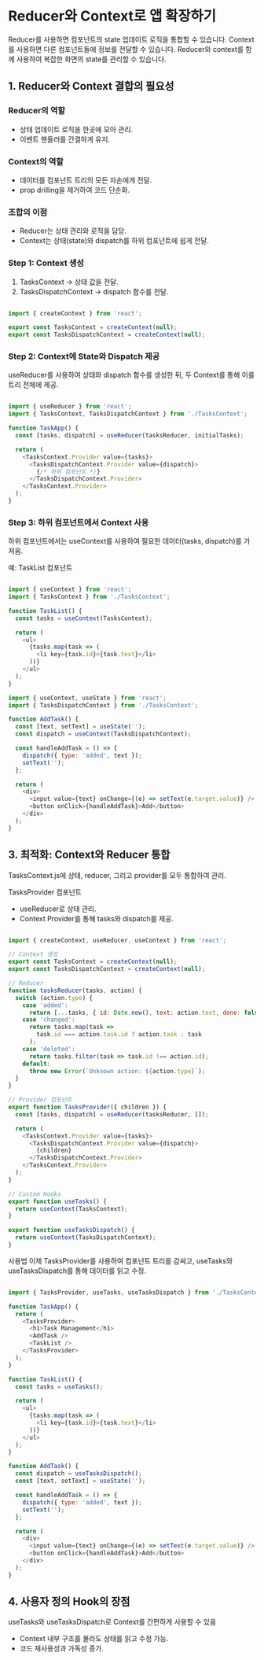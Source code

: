 # Reducer와 Context로 앱 확장하기
Reducer를 사용하면 컴포넌트의 state 업데이트 로직을 통합할 수 있습니다. Context를 사용하면 다른 컴포넌트들에 정보를 전달할 수 있습니다. Reducer와 context를 함께 사용하여 복잡한 화면의 state를 관리할 수 있습니다.

## 1. Reducer와 Context 결합의 필요성
### Reducer의 역할
- 상태 업데이트 로직을 한곳에 모아 관리.
- 이벤트 핸들러를 간결하게 유지.
### Context의 역할
- 데이터를 컴포넌트 트리의 모든 자손에게 전달.
- prop drilling을 제거하여 코드 단순화.
### 조합의 이점
- Reducer는 상태 관리와 로직을 담당.
- Context는 상태(state)와 dispatch를 하위 컴포넌트에 쉽게 전달.

### Step 1: Context 생성
1. TasksContext → 상태 값을 전달.
2. TasksDispatchContext → dispatch 함수를 전달.
``` javascript

import { createContext } from 'react';

export const TasksContext = createContext(null);
export const TasksDispatchContext = createContext(null);
```
### Step 2: Context에 State와 Dispatch 제공
useReducer를 사용하여 상태와 dispatch 함수를 생성한 뒤, 두 Context를 통해 이를 트리 전체에 제공.

``` javascript

import { useReducer } from 'react';
import { TasksContext, TasksDispatchContext } from './TasksContext';

function TaskApp() {
  const [tasks, dispatch] = useReducer(tasksReducer, initialTasks);

  return (
    <TasksContext.Provider value={tasks}>
      <TasksDispatchContext.Provider value={dispatch}>
        {/* 하위 컴포넌트 */}
      </TasksDispatchContext.Provider>
    </TasksContext.Provider>
  );
}
```

### Step 3: 하위 컴포넌트에서 Context 사용
하위 컴포넌트에서는 useContext를 사용하여 필요한 데이터(tasks, dispatch)를 가져옴.

예: TaskList 컴포넌트

``` javascript

import { useContext } from 'react';
import { TasksContext } from './TasksContext';

function TaskList() {
  const tasks = useContext(TasksContext);

  return (
    <ul>
      {tasks.map(task => (
        <li key={task.id}>{task.text}</li>
      ))}
    </ul>
  );
}
```
``` javascript
import { useContext, useState } from 'react';
import { TasksDispatchContext } from './TasksContext';

function AddTask() {
  const [text, setText] = useState('');
  const dispatch = useContext(TasksDispatchContext);

  const handleAddTask = () => {
    dispatch({ type: 'added', text });
    setText('');
  };

  return (
    <div>
      <input value={text} onChange={(e) => setText(e.target.value)} />
      <button onClick={handleAddTask}>Add</button>
    </div>
  );
}
```

## 3. 최적화: Context와 Reducer 통합

TasksContext.js에 상태, reducer, 그리고 provider를 모두 통합하여 관리.

TasksProvider 컴포넌트
- useReducer로 상태 관리.
- Context Provider를 통해 tasks와 dispatch를 제공.
``` javascript

import { createContext, useReducer, useContext } from 'react';

// Context 생성
export const TasksContext = createContext(null);
export const TasksDispatchContext = createContext(null);

// Reducer
function tasksReducer(tasks, action) {
  switch (action.type) {
    case 'added':
      return [...tasks, { id: Date.now(), text: action.text, done: false }];
    case 'changed':
      return tasks.map(task =>
        task.id === action.task.id ? action.task : task
      );
    case 'deleted':
      return tasks.filter(task => task.id !== action.id);
    default:
      throw new Error(`Unknown action: ${action.type}`);
  }
}

// Provider 컴포넌트
export function TasksProvider({ children }) {
  const [tasks, dispatch] = useReducer(tasksReducer, []);

  return (
    <TasksContext.Provider value={tasks}>
      <TasksDispatchContext.Provider value={dispatch}>
        {children}
      </TasksDispatchContext.Provider>
    </TasksContext.Provider>
  );
}

// Custom Hooks
export function useTasks() {
  return useContext(TasksContext);
}

export function useTasksDispatch() {
  return useContext(TasksDispatchContext);
}
```

사용법
이제 TasksProvider를 사용하여 컴포넌트 트리를 감싸고, useTasks와 useTasksDispatch를 통해 데이터를 읽고 수정.

``` javascript

import { TasksProvider, useTasks, useTasksDispatch } from './TasksContext';

function TaskApp() {
  return (
    <TasksProvider>
      <h1>Task Management</h1>
      <AddTask />
      <TaskList />
    </TasksProvider>
  );
}

function TaskList() {
  const tasks = useTasks();

  return (
    <ul>
      {tasks.map(task => (
        <li key={task.id}>{task.text}</li>
      ))}
    </ul>
  );
}

function AddTask() {
  const dispatch = useTasksDispatch();
  const [text, setText] = useState('');

  const handleAddTask = () => {
    dispatch({ type: 'added', text });
    setText('');
  };

  return (
    <div>
      <input value={text} onChange={(e) => setText(e.target.value)} />
      <button onClick={handleAddTask}>Add</button>
    </div>
  );
}
```

## 4. 사용자 정의 Hook의 장점
useTasks와 useTasksDispatch로 Context를 간편하게 사용할 수 있음

- Context 내부 구조를 몰라도 상태를 읽고 수정 가능.
- 코드 재사용성과 가독성 증가.
